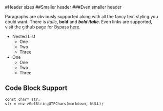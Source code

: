 #Header sizes
##Smaller header
###Even smaller header

Paragraphs are obviously supported along with all the fancy text styling you could want.
There is *italic*, **bold** and ***bold italic***. Even links are supported, visit the
github page for Bypass [here](https://github.com/Uncodin/bypass).

* Nested List
	* One
	* Two
	* Three
* One
	* One
	* Two
	* Three

## Code Block Support

    const char* str;
    str = env->GetStringUTFChars(markdown, NULL);
			
